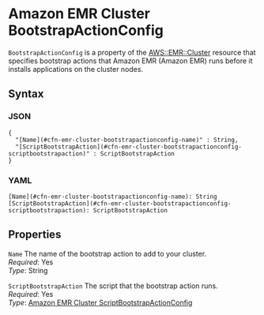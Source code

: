 # Amazon EMR Cluster BootstrapActionConfig<a name="aws-properties-emr-cluster-bootstrapactionconfig"></a>

`BootstrapActionConfig` is a property of the [AWS::EMR::Cluster](aws-resource-emr-cluster.md) resource that specifies bootstrap actions that Amazon EMR \(Amazon EMR\) runs before it installs applications on the cluster nodes\.

## Syntax<a name="w2922ab1c21c10d123c13c23b5"></a>

### JSON<a name="aws-properties-emr-cluster-bootstrapactionconfig-syntax.json"></a>

```
{
  "[Name](#cfn-emr-cluster-bootstrapactionconfig-name)" : String,
  "[ScriptBootstrapAction](#cfn-emr-cluster-bootstrapactionconfig-scriptbootstrapaction)" : ScriptBootstrapAction
}
```

### YAML<a name="aws-properties-emr-cluster-bootstrapactionconfig-syntax.yaml"></a>

```
[Name](#cfn-emr-cluster-bootstrapactionconfig-name): String
[ScriptBootstrapAction](#cfn-emr-cluster-bootstrapactionconfig-scriptbootstrapaction): ScriptBootstrapAction
```

## Properties<a name="w2922ab1c21c10d123c13c23b7"></a>

`Name`  <a name="cfn-emr-cluster-bootstrapactionconfig-name"></a>
The name of the bootstrap action to add to your cluster\.  
*Required*: Yes  
*Type*: String

`ScriptBootstrapAction`  <a name="cfn-emr-cluster-bootstrapactionconfig-scriptbootstrapaction"></a>
The script that the bootstrap action runs\.  
*Required*: Yes  
*Type*: [Amazon EMR Cluster ScriptBootstrapActionConfig](aws-properties-emr-cluster-bootstrapactionconfig-scriptbootstrapactionconfig.md)